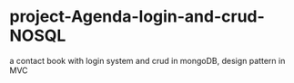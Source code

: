 # project-Agenda-login-and-crud-NOSQL
a contact book with login system and crud in mongoDB, design pattern in MVC
